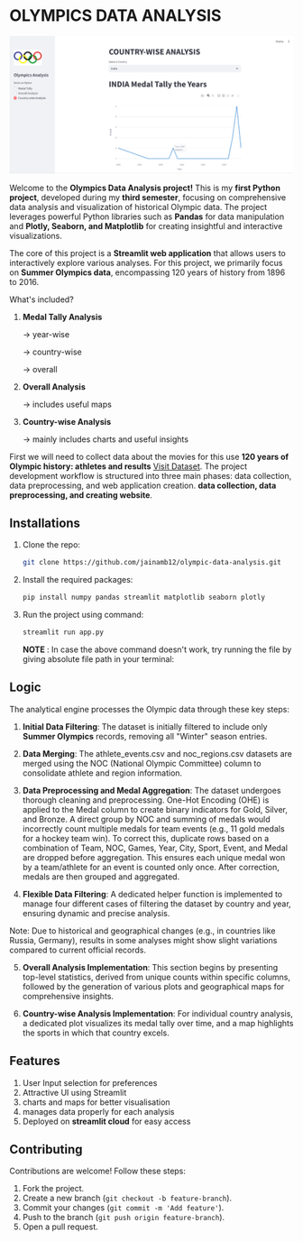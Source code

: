 # OLYMPICS DATA ANALYSIS

![Project flow chart](screenshots/olympics-ui.png)

Welcome to the **Olympics Data Analysis project!** This is my **first Python project**, developed during my **third semester**, focusing on comprehensive data analysis and visualization of historical Olympic data. The project leverages powerful Python libraries such as **Pandas** for data manipulation and **Plotly, Seaborn, and Matplotlib** for creating insightful and interactive visualizations.

The core of this project is a **Streamlit web application** that allows users to interactively explore various analyses. For this project, we primarily focus on **Summer Olympics data**, encompassing 120 years of history from 1896 to 2016.

What's included?

1) **Medal Tally Analysis**

    -> year-wise

    -> country-wise

    -> overall

2) **Overall Analysis**

    -> includes useful maps

3) **Country-wise Analysis**

    -> mainly includes charts and useful insights

First we will need to collect data about the movies for this use **120 years of Olympic history: athletes and results** [Visit Dataset](https://www.kaggle.com/datasets/heesoo37/120-years-of-olympic-history-athletes-and-results "Download or get more information about the dataset"). The project development workflow is structured into three main phases: data collection, data preprocessing, and web application creation. **data collection, data preprocessing, and creating website**.


## Installations

1. Clone the repo:
   ```sh
   git clone https://github.com/jainamb12/olympic-data-analysis.git
   ```
2. Install the required packages:
   ```sh
   pip install numpy pandas streamlit matplotlib seaborn plotly
   ```
3. Run the project using command:
   ```sh
   streamlit run app.py
   ``` 
   **NOTE** : In case the above command doesn't work, try running the file by giving absolute file path in your terminal:


## Logic

The analytical engine processes the Olympic data through these key steps:

1. **Initial Data Filtering**:
The dataset is initially filtered to include only **Summer Olympics** records, removing all "Winter" season entries.

2. **Data Merging**:
The athlete_events.csv and noc_regions.csv datasets are merged using the NOC (National Olympic Committee) column to consolidate athlete and region information.

3. **Data Preprocessing and Medal Aggregation**:
The dataset undergoes thorough cleaning and preprocessing.
One-Hot Encoding (OHE) is applied to the Medal column to create binary indicators for Gold, Silver, and Bronze.
A direct group by NOC and summing of medals would incorrectly count multiple medals for team events (e.g., 11 gold medals for a hockey team win). To correct this, duplicate rows based on a combination of Team, NOC, Games, Year, City, Sport, Event, and Medal are dropped before aggregation. This ensures each unique medal won by a team/athlete for an event is counted only once.
After correction, medals are then grouped and aggregated.

4. **Flexible Data Filtering**:
A dedicated helper function is implemented to manage four different cases of filtering the dataset by country and year, ensuring dynamic and precise analysis.

Note: Due to historical and geographical changes (e.g., in countries like Russia, Germany), results in some analyses might show slight variations compared to current official records.

5. **Overall Analysis Implementation**:
This section begins by presenting top-level statistics, derived from unique counts within specific columns, followed by the generation of various plots and geographical maps for comprehensive insights.

6. **Country-wise Analysis Implementation**:
For individual country analysis, a dedicated plot visualizes its medal tally over time, and a map highlights the sports in which that country excels.


## Features
1. User Input selection for preferences
2. Attractive UI using Streamlit
3. charts and maps for better visualisation
4. manages data properly for each analysis
5. Deployed on **streamlit cloud** for easy access


## Contributing
Contributions are welcome! Follow these steps:
1. Fork the project.
2. Create a new branch (`git checkout -b feature-branch`).
3. Commit your changes (`git commit -m 'Add feature'`).
4. Push to the branch (`git push origin feature-branch`).
5. Open a pull request.
